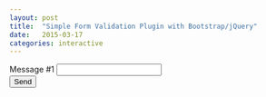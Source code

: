 ```yaml
---
layout: post
title:  "Simple Form Validation Plugin with Bootstrap/jQuery"
date:   2015-03-17
categories: interactive
---
```


<script>
(function($){
$.fn.limitChars= function(){
var $txt= this;

$txt.each(function(i, el){
var el = $(el);
el.after("<p class='help-block'></p>");
var $help = el.next().text(""),
$btn = $('.btn'),
$update = function(){

var charCount= el.val().length,
charMax= 20;

if (charCount > 0) {
$help.html(charCount + " characters entered. " + (charMax - charCount) + " remaining.");
$help.removeClass('bg-danger');
if (el.val().length < charMax){
$btn.removeClass('disabled');
}

if (charCount > charMax) {
$btn.addClass('disabled');
$help.addClass('bg-danger');
$help.text("Your message has exceeded the limit.");
}
}
else {
$help.text("");

}
};
el.keyup(function(){
$update();
}
);
}
);
return this;
}
}(jQuery));

$(document).ready(function(){
$('.form-control').limitChars();
});
</script>

<form>
<div class="row">
<div class="col-xs-6 col-centered">
<div class="form-group">
<label for="message1">Message #1</label>
<input type="text" class="form-control" id="message1">
<div class="form-group">
<button type="submit" class= "btn btn-default">Send</button>
</div>
</div>
</div>
</form>
